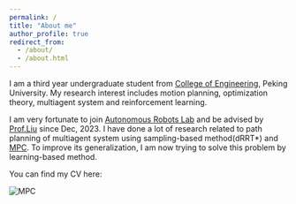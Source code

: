 ```yaml
---
permalink: /
title: "About me"
author_profile: true
redirect_from: 
  - /about/
  - /about.html
---
```


I am a third year undergraduate student from [College of Engineering](https://www.coe.pku.edu.cn/), Peking University. My research interest includes motion planning, optimization theory, multiagent system and reinforcement learning.

I am very fortunate to join [Autonomous Robots Lab](http://www2.coe.pku.edu.cn/faculty/liuchang/index.html) and be advised by [Prof.Liu](http://www2.coe.pku.edu.cn/faculty/liuchang/author/chang-liu-%E5%88%98%E7%95%85/index.html) since Dec, 2023. I have done a lot of research related to path planning of multiagent system using sampling-based method(dRRT*) and [MPC](https://github.com/QinghangLiu/QinghangLiu.github.io/blob/master/assets/tinywow_74e45d2ce8ffd2fc072c76c5c7fd8f1d_72691863%20(1).gif). To improve its generalization, I am now trying to solve this problem by learning-based method.

You can find my CV here:

![MPC](https://github.com/QinghangLiu/QinghangLiu.github.io/blob/master/assets/tinywow_74e45d2ce8ffd2fc072c76c5c7fd8f1d_72691863%20(1).gif)

